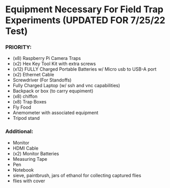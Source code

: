 # Equipment Necessary For Field Trap Experiments (UPDATED FOR 7/25/22 Test)

### PRIORITY:
* (x8) Raspberry Pi Camera Traps
* (x2) Hex Key Tool Kit with extra screws
* (x12) FULLY Charged Portable Batteries w/ Micro usb to USB-A port
* (x2) Ethernet Cable
* Screwdriver (For Standoffs)
* Fully Charged Laptop (w/ ssh and vnc capabilities)
* Backpack or box (to carry equpiment)
* (x8) chiffon
* (x8) Trap Boxes
* Fly Food
* Anemometer with associated equipment
* Tripod stand




### Additional:
* Monitor
* HDMI Cable
* (x2) Monitor Batteries
* Measuring Tape
* Pen
* Notebook
* sieve, paintbrush, jars of ethanol for collecting captured flies
* flies with cover
 
